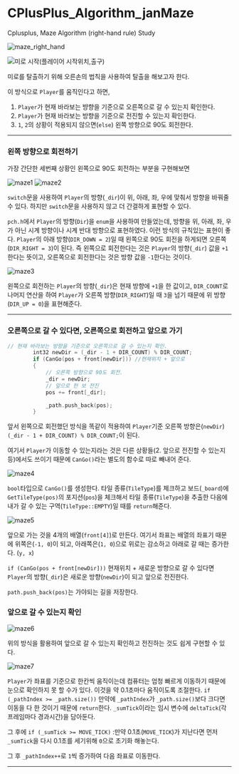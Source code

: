 # CPlusPlus_Algorithm_janMaze
Cplusplus, Maze Algorithm (right-hand rule) Study

![maze_right_hand](https://user-images.githubusercontent.com/66328790/196883001-d13c25ea-8a71-484f-a517-ded30dc58643.gif)

![미로 시작(플레이어 시작위치,출구)](https://user-images.githubusercontent.com/66328790/194760599-b1984fbe-75f5-467c-a93f-22e9a53770f5.jpg)


미로를 탈출하기 위해 오른손의 법칙을 사용하여 탈출을 해보고자 한다.

이 방식으로 `Player`를 움직인다고 하면,
1. `Player`가 현재 바라보는 뱡향을 기준으로 오른쪽으로 갈 수 있는지 확인한다.
2. `Player`가 현재 바라보는 방향을 기준으로 전진할 수 있는지 확인한다.
3. `1`, `2`의 상황이 적용되지 않으면(`else`) 왼쪽 방향으로 90도 회전한다.

---

### 왼쪽 방향으로 회전하기

가장 간단한 세번째 상황인 왼쪽으로 90도 회전하는 부분을 구현해보면

![maze1](https://user-images.githubusercontent.com/66328790/196882425-9a1decec-e337-44fc-a51b-e908ac630484.png)
![maze2](https://user-images.githubusercontent.com/66328790/196882492-e5e263f9-f9a4-4235-909d-45169ec9a72a.png)

`switch`문을 사용하여 `Player`의 방향(`_dir`)이 위, 아래, 좌, 우에 맞춰서 방향을 바꿔줄 수 있다.
하지만 `switch`문을 사용하지 않고 더 간결하게 표현할 수 있다.

`pch.h`에서 `Player`의 방향(`Dir`)을 `enum`을 사용하여 만들었는데, 방향을 위, 아래, 좌, 우가 아닌
시계 방향이나 시계 반대 방향으로 표현하였다. 이런 방식의 규칙있는 표현이 좋다.
`Player`의 아래 방향(`DIR_DOWN = 2`)일 때 왼쪽으로 90도 회전을 하게되면  오른쪽(`DIR_RIGHT = 3`)이 된다. 
즉 왼쪽으로 회전한다는 것은 `Player`의 방향(`_dir`) 값을 `+1` 한다는 뜻이고, 오른쪽으로 회전한다는 것은 방향 값을 `-1`한다는 것이다.

![maze3](https://user-images.githubusercontent.com/66328790/196882552-6665b099-ac76-41da-beeb-4fb57731b145.png)

왼쪽으로 회전하는 `Player`의 방향(`_dir`)은 현재 방향에 `+1`을 한 값이고, `DIR_COUNT`로 나머지 연산을 하여 `Player`가 오른쪽 방향(`DIR_RIGHT`)일 때 `3`을 넘기 때문에 위 방향(`DIR_UP = 0`)을 표현해준다. 

---

### 오른쪽으로 갈 수 있다면, 오른쪽으로 회전하고 앞으로 가기

```cpp
// 현재 바라보는 방향을 기준으로 오른쪽으로 갈 수 있는지 확인.
		int32 newDir = (_dir - 1 + DIR_COUNT) % DIR_COUNT;
		if (CanGo(pos + front[newDir])) //현재위치 + 앞으로
		{
			// 오른쪽 방향으로 90도 회전.
			_dir = newDir;
			// 앞으로 한 보 전진
			pos += front[_dir];

			_path.push_back(pos);
		}
```

앞서 왼쪽으로 회전했던 방식을 똑같이 적용하여 `Player`기준 오른쪽 방향은(`newDir`)
`(_dir - 1 + DIR_COUNT) % DIR_COUNT;`이 된다.

여기서 `Player`가 이동할 수 있는지라는 것은 다른 상황들(2. 앞으로 전진할 수 있는지 등)에서도 
쓰이기 때문에 `CanGo()`라는 별도의 함수로 따로 빼내어 준다.

![maze4](https://user-images.githubusercontent.com/66328790/196882556-9e76897d-4e75-4018-8e97-79ec3dd54e5f.png)

`bool`타입으로 `CanGo()`를 생성한다. 타일 종류(`TileType`)를 체크하고 보드(`_board`)에 `GetTileType(pos)`의 포지션(`pos`)을 체크해서 타일 종류(`TileType`)을 추출한 다음에 
내가 갈 수 있는 구역(`TileType::EMPTY`)일 때를 `return`해준다.

![maze5](https://user-images.githubusercontent.com/66328790/196882558-0ed9be09-f5c8-4e6f-9c76-afe4b59969bb.png)

앞으로 가는 것을 4개의 배열(`front[4]`)로 만든다. 여기서 좌표는 배열의 좌표기 때문에
위쪽은(`-1, 0`)이 되고, 아래쪽은(`1, 0`)으로 위로는 감소하고 아래로 갈 때는 증가한다. (`y, x`)

`if (CanGo(pos + front[newDir]))` 현재위치 + 새로운 방향으로 갈 수 있다면 `Player`의 방향(`_dir`)은 새로운 방향(`newDir`)이 되고 앞으로 전진한다. 

`path.push_back(pos)`는 가야되는 길을 저장한다.

### 앞으로 갈 수 있는지 확인

![maze6](https://user-images.githubusercontent.com/66328790/196882564-c4957cd9-cc76-4ae6-b91b-5769c9c4a7d0.png)

위의 방식을 활용하여 앞으로 갈 수 있는지 확인하고 전진하는 것도 쉽게 구현할 수 있다.

![maze7](https://user-images.githubusercontent.com/66328790/196882566-c870efbc-08c4-4743-868e-eec36bb23012.png)


`Player`가 좌표를 기준으로 한칸씩 움직이는데 컴퓨터는 엄청 빠르게 이동하기 때문에 눈으로 확인하지 못 할 수가 있다. 이것을 약 0.1초마다 움직이도록 조절한다.
`if (_pathIndex >= _path.size())` 만약에 `_pathIndex`가 `_path.size()`보다 크다면 이동을 다 한 것이기 때문에 `return`한다. `_sumTick`이라는 임시 변수에 `deltaTick`(각 프레임마다 경과시간)을 담아둔다.

그 후에 `if (_sumTick >= MOVE_TICK)` :만약 0.1초(`MOVE_TICK`)가 지난다면
먼저 `_sumTick`을 다시 0.1초를 세기위해 `0`으로 초기화 해놓는다.

그 후 `_pathIndex++`로 `1`씩 증가하여 다음 좌표로 이동한다.


---
